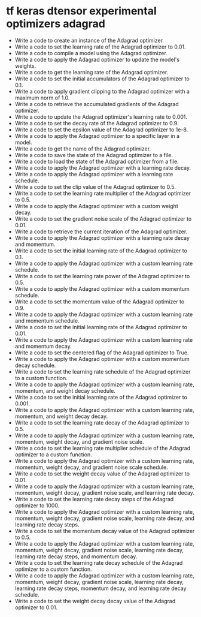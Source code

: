 # tf keras dtensor experimental optimizers adagrad

- Write a code to create an instance of the Adagrad optimizer.
- Write a code to set the learning rate of the Adagrad optimizer to 0.01.
- Write a code to compile a model using the Adagrad optimizer.
- Write a code to apply the Adagrad optimizer to update the model's weights.
- Write a code to get the learning rate of the Adagrad optimizer.
- Write a code to set the initial accumulators of the Adagrad optimizer to 0.1.
- Write a code to apply gradient clipping to the Adagrad optimizer with a maximum norm of 1.0.
- Write a code to retrieve the accumulated gradients of the Adagrad optimizer.
- Write a code to update the Adagrad optimizer's learning rate to 0.001.
- Write a code to set the decay rate of the Adagrad optimizer to 0.9.
- Write a code to set the epsilon value of the Adagrad optimizer to 1e-8.
- Write a code to apply the Adagrad optimizer to a specific layer in a model.
- Write a code to get the name of the Adagrad optimizer.
- Write a code to save the state of the Adagrad optimizer to a file.
- Write a code to load the state of the Adagrad optimizer from a file.
- Write a code to apply the Adagrad optimizer with a learning rate decay.
- Write a code to apply the Adagrad optimizer with a learning rate schedule.
- Write a code to set the clip value of the Adagrad optimizer to 0.5.
- Write a code to set the learning rate multiplier of the Adagrad optimizer to 0.5.
- Write a code to apply the Adagrad optimizer with a custom weight decay.
- Write a code to set the gradient noise scale of the Adagrad optimizer to 0.01.
- Write a code to retrieve the current iteration of the Adagrad optimizer.
- Write a code to apply the Adagrad optimizer with a learning rate decay and momentum.
- Write a code to set the initial learning rate of the Adagrad optimizer to 0.1.
- Write a code to apply the Adagrad optimizer with a custom learning rate schedule.
- Write a code to set the learning rate power of the Adagrad optimizer to 0.5.
- Write a code to apply the Adagrad optimizer with a custom momentum schedule.
- Write a code to set the momentum value of the Adagrad optimizer to 0.9.
- Write a code to apply the Adagrad optimizer with a custom learning rate and momentum schedule.
- Write a code to set the initial learning rate of the Adagrad optimizer to 0.01.
- Write a code to apply the Adagrad optimizer with a custom learning rate and momentum decay.
- Write a code to set the centered flag of the Adagrad optimizer to True.
- Write a code to apply the Adagrad optimizer with a custom momentum decay schedule.
- Write a code to set the learning rate schedule of the Adagrad optimizer to a custom function.
- Write a code to apply the Adagrad optimizer with a custom learning rate, momentum, and weight decay schedule.
- Write a code to set the initial learning rate of the Adagrad optimizer to 0.001.
- Write a code to apply the Adagrad optimizer with a custom learning rate, momentum, and weight decay decay.
- Write a code to set the learning rate decay of the Adagrad optimizer to 0.5.
- Write a code to apply the Adagrad optimizer with a custom learning rate, momentum, weight decay, and gradient noise scale.
- Write a code to set the learning rate multiplier schedule of the Adagrad optimizer to a custom function.
- Write a code to apply the Adagrad optimizer with a custom learning rate, momentum, weight decay, and gradient noise scale schedule.
- Write a code to set the weight decay value of the Adagrad optimizer to 0.01.
- Write a code to apply the Adagrad optimizer with a custom learning rate, momentum, weight decay, gradient noise scale, and learning rate decay.
- Write a code to set the learning rate decay steps of the Adagrad optimizer to 1000.
- Write a code to apply the Adagrad optimizer with a custom learning rate, momentum, weight decay, gradient noise scale, learning rate decay, and learning rate decay steps.
- Write a code to set the momentum decay value of the Adagrad optimizer to 0.5.
- Write a code to apply the Adagrad optimizer with a custom learning rate, momentum, weight decay, gradient noise scale, learning rate decay, learning rate decay steps, and momentum decay.
- Write a code to set the learning rate decay schedule of the Adagrad optimizer to a custom function.
- Write a code to apply the Adagrad optimizer with a custom learning rate, momentum, weight decay, gradient noise scale, learning rate decay, learning rate decay steps, momentum decay, and learning rate decay schedule.
- Write a code to set the weight decay decay value of the Adagrad optimizer to 0.01.